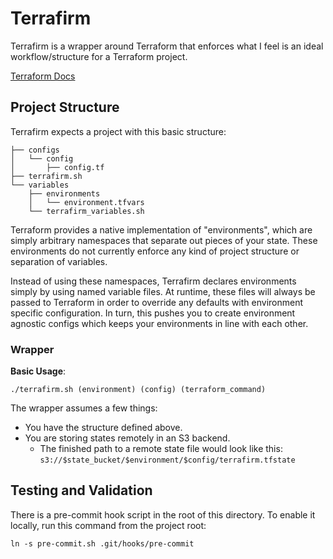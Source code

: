 # Terrafirm

Terrafirm is a wrapper around Terraform that enforces what I feel is an ideal 
workflow/structure for a Terraform project.

[Terraform Docs](https://www.terraform.io/docs/index.html)

## Project Structure
Terrafirm expects a project with this basic structure:
```
├── configs
│   └── config
│       ├── config.tf
├── terrafirm.sh
└── variables
    ├── environments
    │   └── environment.tfvars
    └── terrafirm_variables.sh
```

Terraform provides a native implementation of "environments", which are simply 
arbitrary namespaces that separate out pieces of your state. These environments 
do not currently enforce any kind of project structure or separation of 
variables.

Instead of using these namespaces, Terrafirm declares environments simply by 
using named variable files. At runtime, these files will always be passed to 
Terraform in order to override any defaults with environment specific 
configuration. In turn, this pushes you to create environment agnostic configs 
which keeps your environments in line with each other.

### Wrapper
**Basic Usage**:
```
./terrafirm.sh (environment) (config) (terraform_command)
```

The wrapper assumes a few things:
- You have the structure defined above.
- You are storing states remotely in an S3 backend.
  - The finished path to a remote state file would look like this: 
```s3://$state_bucket/$environment/$config/terrafirm.tfstate```

## Testing and Validation
There is a pre-commit hook script in the root of this directory. To enable it locally,
run this command from the project root:
```
ln -s pre-commit.sh .git/hooks/pre-commit
```